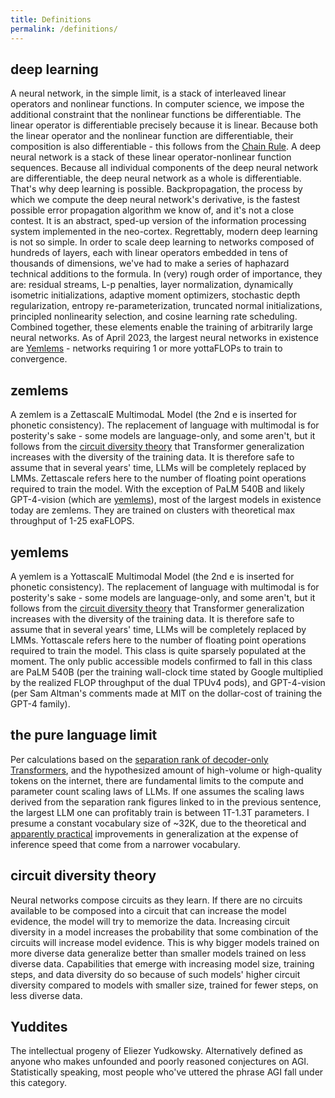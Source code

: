 ```yaml
---
title: Definitions
permalink: /definitions/
---
```


## deep learning
A neural network, in the simple limit, is a stack of interleaved linear operators and nonlinear functions. In computer science, we impose the additional constraint that the nonlinear functions be differentiable. The linear operator is differentiable precisely because it is linear. Because both the linear operator and the nonlinear function are differentiable, their composition is also differentiable - this follows from the [Chain Rule](https://en.wikipedia.org/wiki/Chain_rule). A deep neural network is a stack of these linear operator-nonlinear function sequences. Because all individual components of the deep neural network are differentiable, the deep neural network as a whole is differentiable. That's why deep learning is possible. Backpropagation, the process by which we compute the deep neural network's derivative, is the fastest possible error propagation algorithm we know of, and it's not a close contest. It is an abstract, sped-up version of the information processing system implemented in the neo-cortex. Regrettably, modern deep learning is not so simple. In order to scale deep learning to networks composed of hundreds of layers, each with linear operators embedded in tens of thousands of dimensions, we've had to make a series of haphazard technical additions to the formula. In (very) rough order of importance, they are: residual streams, L-p penalties, layer normalization, dynamically isometric initializations, adaptive moment optimizers, stochastic depth regularization, entropy re-parameterization, truncated normal initializations, principled nonlinearity selection, and cosine learning rate scheduling. Combined together, these elements enable the training of arbitrarily large neural networks. As of April 2023, the largest neural networks in existence are [Yemlems](#yemlems) - networks requiring 1 or more yottaFLOPs to train to convergence.

## zemlems
A zemlem is a ZettascalE MultimodaL Model (the 2nd e is inserted for phonetic consistency). The replacement of language with multimodal is for posterity's sake - some models are language-only, and some aren't, but it follows from the [circuit diversity theory](#circuit-diversity-theory) that Transformer generalization increases with the diversity of the training data. It is therefore safe to assume that in several years' time, LLMs will be completely replaced by LMMs. Zettascale refers here to the number of floating point operations required to train the model. With the exception of PaLM 540B and likely GPT-4-vision (which are [yemlems](#yemlems)), most of the largest models in existence today are zemlems. They are trained on clusters with theoretical max throughput of 1-25 exaFLOPS.

## yemlems
A yemlem is a YottascalE Multimodal Model (the 2nd e is inserted for phonetic consistency). The replacement of language with multimodal is for posterity's sake - some models are language-only, and some aren't, but it follows from the [circuit diversity theory](#circuit-diversity-theory) that Transformer generalization increases with the diversity of the training data. It is therefore safe to assume that in several years' time, LLMs will be completely replaced by LMMs. Yottascale refers here to the number of floating point operations required to train the model. This class is quite sparsely populated at the moment. The only public accessible models confirmed to fall in this class are PaLM 540B (per the training wall-clock time stated by Google multiplied by the realized FLOP throughput of the dual TPUv4 pods), and GPT-4-vision (per Sam Altman's comments made at MIT on the dollar-cost of training the GPT-4 family).

## the pure language limit
Per calculations based on the [separation rank of decoder-only Transformers](https://arxiv.org/pdf/2105.03928.pdf), and the hypothesized amount of high-volume or high-quality tokens on the internet, there are fundamental limits to the compute and parameter count scaling laws of LLMs. If one assumes the scaling laws derived from the separation rank figures linked to in the previous sentence, the largest LLM one can profitably train is between 1T-1.3T parameters. I presume a constant vocabulary size of ~32K, due to the theoretical and [apparently practical](https://uploads-ssl.webflow.com/60fd4503684b466578c0d307/61138924626a6981ee09caf6_jurassic_tech_paper.pdf) improvements in generalization at the expense of inference speed that come from a narrower vocabulary.

## circuit diversity theory
Neural networks compose circuits as they learn. If there are no circuits available to be composed into a circuit that can increase the model evidence, the model will try to memorize the data. Increasing circuit diversity in a model increases the probability that some combination of the circuits will increase model evidence. This is why bigger models trained on more diverse data generalize better than smaller models trained on less diverse data. Capabilities that emerge with increasing model size, training steps, and data diversity do so because of such models' higher circuit diversity compared to models with smaller size, trained for fewer steps, on less diverse data.

## Yuddites
The intellectual progeny of Eliezer Yudkowsky. Alternatively defined as anyone who makes unfounded and poorly reasoned conjectures on AGI. Statistically speaking, most people who've uttered the phrase AGI fall under this category.
